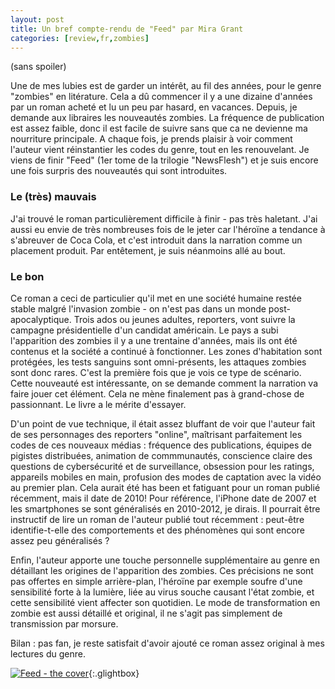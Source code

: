 ```yaml
---
layout: post
title: Un bref compte-rendu de "Feed" par Mira Grant
categories: [review,fr,zombies]
---
```


(sans spoiler)

Une de mes lubies est de garder un intérêt, au fil des années, pour le genre "zombies" en litérature. Cela a dû commencer il y a une dizaine d'années par un roman acheté et lu un peu par hasard, en vacances. Depuis, je demande aux libraires les nouveautés zombies. La fréquence de publication est assez faible, donc il est facile de suivre sans que ca ne devienne ma nourriture principale. A chaque fois, je prends plaisir à voir comment l'auteur vient réinstantier les codes du genre, tout en les renouvelant. Je viens de finir "Feed" (1er tome de la trilogie "NewsFlesh") et je suis encore une fois surpris des nouveautés qui sont introduites.

<!--more-->

### Le (très) mauvais
J'ai trouvé le roman particulièrement difficile à finir - pas très haletant. J'ai aussi eu envie de très nombreuses fois de le jeter car l'héroïne a tendance à s'abreuver de Coca Cola, et c'est introduit dans la narration comme un placement produit. Par entêtement, je suis néanmoins allé au bout. 

### Le bon

Ce roman a ceci de particulier qu'il met en une société humaine restée stable malgré l'invasion zombie - on n'est pas dans un monde post-apocalyptique. Trois ados ou jeunes adultes, reporters, vont suivre la campagne présidentielle d'un candidat américain. Le pays a subi l'apparition des zombies il y a une trentaine d'années, mais ils ont été contenus et la société a continué à fonctionner. Les zones d'habitation sont protégées, les tests sanguins sont omni-présents, les attaques zombies sont donc rares. C'est la première fois que je vois ce type de scénario. Cette nouveauté est intéressante, on se demande comment la narration va faire jouer cet élément. Cela ne mène finalement pas à grand-chose de passionnant. Le livre a le mérite d'essayer.

D'un point de vue technique, il était assez bluffant de voir que l'auteur fait de ses personnages des reporters "online", maîtrisant parfaitement les codes de ces nouveaux médias : fréquence des publications, équipes de pigistes distribuées, animation de commmunautés, conscience claire des questions de cybersécurité et de surveillance, obsession pour les ratings, appareils mobiles en main, profusion des modes de captation avec la vidéo au premier plan. Cela aurait été has been et fatiguant pour un roman publié récemment, mais il date de 2010! Pour référence, l'iPhone date de 2007 et les smartphones se sont généralisés en 2010-2012, je dirais. Il pourrait être instructif de lire un roman de l'auteur publié tout récemment : peut-être identifie-t-elle des comportements et des phénomènes qui sont encore assez peu généralisés ? 

Enfin, l'auteur apporte une touche personnelle supplémentaire au genre en détaillant les origines de l'apparition des zombies. Ces précisions ne sont pas offertes en simple arrière-plan, l'héroïne par exemple soufre d'une sensibilité forte à la lumière, liée au virus souche causant l'état zombie, et cette sensibilité vient affecter son quotidien. Le mode de transformation en zombie est aussi détaillé et original, il ne s'agit pas simplement de transmission par morsure.

Bilan : pas fan, je reste satisfait d'avoir ajouté ce roman assez original à mes lectures du genre.


[![Feed - the cover](https://kbimages1-a.akamaihd.net/c5448f1a-caf5-4705-9a90-cef8d4ffca58/353/569/90/False/feed-1.jpg)](https://kbimages1-a.akamaihd.net/c5448f1a-caf5-4705-9a90-cef8d4ffca58/353/569/90/False/feed-1.jpg){:.glightbox}



